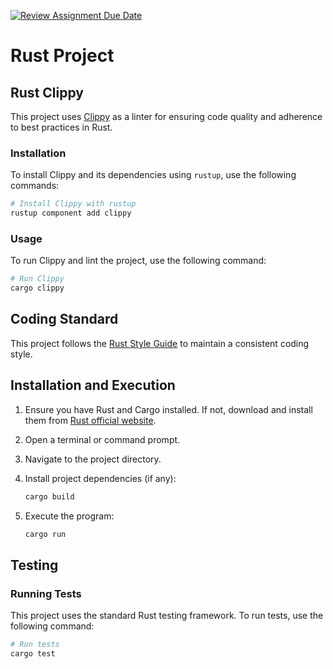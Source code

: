 [![Review Assignment Due Date](https://classroom.github.com/assets/deadline-readme-button-24ddc0f5d75046c5622901739e7c5dd533143b0c8e959d652212380cedb1ea36.svg)](https://classroom.github.com/a/__xb4cFP)

# Rust Project

## Rust Clippy

This project uses [Clippy](https://github.com/rust-lang/rust-clippy) as a linter for ensuring code quality and adherence to best practices in Rust.

### Installation

To install Clippy and its dependencies using `rustup`, use the following commands:

```bash
# Install Clippy with rustup
rustup component add clippy
```

### Usage

To run Clippy and lint the project, use the following command:

```bash
# Run Clippy
cargo clippy
```

## Coding Standard

This project follows the [Rust Style Guide](https://doc.rust-lang.org/1.0.0/style/) to maintain a consistent coding style.

## Installation and Execution

1. Ensure you have Rust and Cargo installed. If not, download and install them from [Rust official website](https://www.rust-lang.org/tools/install).
2. Open a terminal or command prompt.
3. Navigate to the project directory.
4. Install project dependencies (if any):

    ```bash
    cargo build
    ```

5. Execute the program:

    ```bash
    cargo run
    ```

## Testing

### Running Tests

This project uses the standard Rust testing framework. To run tests, use the following command:

```bash
# Run tests
cargo test
```
